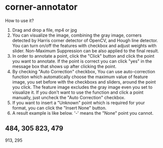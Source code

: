 # corner-annotator

How to use it?
1. Drag and drop a file, mp4 or jpg
2. You can visualize the image, combining the gray image, corners detected by Harris corner detector of OpenCV, and Hough line detector. You can turn on/off the features with checkbox and adjust weights with slider. Non-Maximum Suppression can be also applied to the final result.
3. In order to annotate a point, click the "Click" button and click the point you want to annotate. If the point is correct you can click "yes" in the message box that shows up after clicking the point.
4. By checking "Auto Correction" checkbox, You can use auto-correction function which automatically choose the maximum value of feature image, you set before with the checkboxs and sliders, around the point you click. The feature image excludes the gray image even you set to visualize it. If you don't want to use the function and click a point manually, just uncheck the "Auto Correction" checkbox.
5. If you want to insert a "Unknown" point which is required for your format, you can click the "Insert None" button.
6. A result example is like below. '-' means the "None" point you cannot.

484, 305
823, 479
-
913, 295

